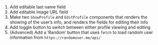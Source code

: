 1. Add editable last name field
2. Add editable image URL field
3. Make two `ShowProfile` and `EditProfile` components that renders the showing of the user’s info, and renders the fields for editing their info
4. Add toggle button to switch between either profile viewing and editing
5. (Advanced) Add a ‘Random’ button that uses `fetch` to load random user information from `https://randomuser.me/api/`
